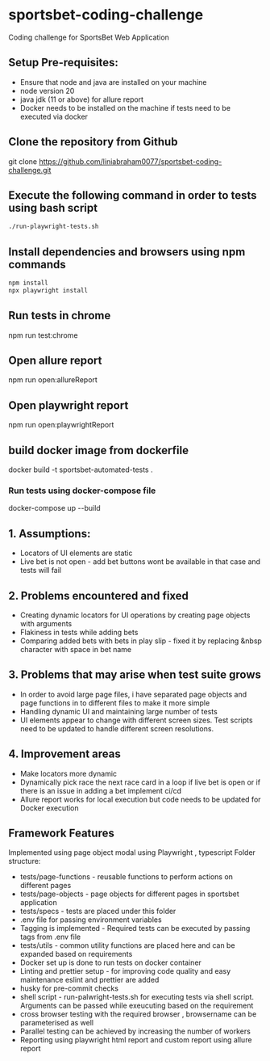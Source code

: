 # sportsbet-coding-challenge

Coding challenge for SportsBet Web Application

## Setup Pre-requisites:

* Ensure that node and java are installed on your machine
* node version 20
* java jdk (11 or above) for allure report
* Docker needs to be installed on the machine if tests need to be executed via docker

## Clone the repository from Github

git clone https://github.com/liniabraham0077/sportsbet-coding-challenge.git

## Execute the following command in order to tests using bash script

```bash
./run-playwright-tests.sh
```

## Install dependencies and browsers using npm commands

```bash
npm install
npx playwright install
```

## Run tests in chrome

npm run test:chrome

## Open allure report
npm run open:allureReport

## Open playwright report
npm run open:playwrightReport

## build docker image from dockerfile

docker build -t sportsbet-automated-tests .

### Run tests using docker-compose file

docker-compose up --build

## 1. Assumptions:

* Locators of UI elements are static
* Live bet is not open - add bet buttons wont be available in that case and tests will fail

## 2. Problems encountered and fixed

* Creating dynamic locators for UI operations by creating page objects with arguments
* Flakiness in tests while adding bets
* Comparing added bets with bets in play slip - fixed it by replacing &nbsp character with space in bet name

## 3. Problems that may arise when test suite grows

* In order to avoid large page files, i have separated page objects and page functions in to different files to make it more simple
* Handling dynamic UI and maintaining large number of tests
* UI elements appear to change with different screen sizes. Test scripts need to be updated to handle different screen resolutions.

## 4. Improvement areas

* Make locators more dynamic
* Dynamically pick race the next race card in a loop if live bet is open or if there is an issue in adding a bet
implement ci/cd
* Allure report works for local execution but code needs to be updated for Docker execution


## Framework Features

Implemented using page object modal using Playwright , typescript
Folder structure:
* tests/page-functions - reusable functions to perform actions on different pages
* tests/page-objects - page objects for different pages in sportsbet application
* tests/specs - tests are placed under this folder
* .env file for passing environment variables
* Tagging is implemented - Required tests can be executed by passing tags from .env file
* tests/utils - common utility functions are placed here and can be expanded based on requirements
* Docker set up is done to run tests on docker container
* Linting and prettier setup - for improving code quality and easy maintenance eslint and prettier are added
* husky for pre-commit checks
* shell script - run-palwright-tests.sh for executing tests via shell script. Arguments can be passed while exeucuting based on the requirement
* cross browser testing with the required browser , browsername can be parameterised as well
* Parallel testing can be achieved by increasing the number of workers
* Reporting using playwright html report and custom report using allure report

